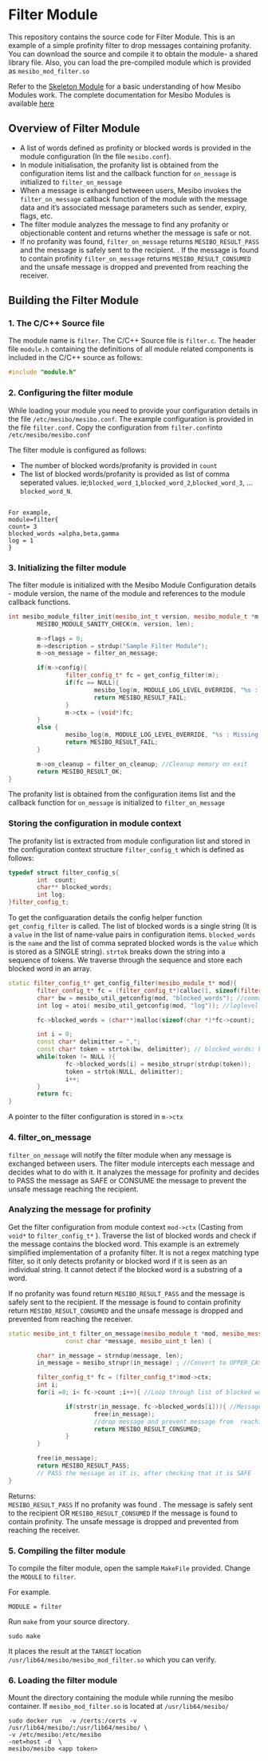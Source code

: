 # Filter Module

This repository contains the source code for Filter Module. This is an example of a simple profinity filter to drop messages containing profanity. You can download the source and compile it to obtain the module- a shared library file. Also, you can load the pre-compiled module which is provided as `mesibo_mod_filter.so`

Refer to the [Skeleton Module](https://github.com/Nagendra1997/mesibo-documentation/blob/master/skeleton.md) for a basic understanding of how Mesibo Modules work. The complete documentation for Mesibo Modules is available [here](https://mesibo.com/documentation/loadable-modules/)

## Overview of Filter Module
- A list of words defined as profinity or blocked words is provided in the module configuration (In the file `mesibo.conf`).
- In module initialisation, the profanity list is obtained from the configuration items list and the callback function for `on_message` is initialized to  `filter_on_message`
- When a message is exhanged betweeen users, Mesibo invokes the `filter_on_message` callback function of the module with the message data and it’s associated message parameters such as sender, expiry, flags, etc.
- The filter module analyzes the message to find any profanity or objectionable content and returns whether the message is safe or not.
- If no profanity was found, `filter_on_message` returns `MESIBO_RESULT_PASS` and the message is safely sent to the recipient. . If the message is found to contain profinity `filter_on_message` returns `MESIBO_RESULT_CONSUMED` and the unsafe message is dropped and prevented from reaching the receiver.

## Building the Filter Module

### 1. The C/C++ Source file
The module name is `filter`. The C/C++ Source file is `filter.c`. The header file `module.h` containing the definitions of all module related components is included in the C/C++ source as follows:
```cpp
#include "module.h"
```
### 2. Configuring the filter module
While loading your module you need to provide your configuration details in the file `/etc/mesibo/mesibo.conf`. The example configuration is provided in the file `filter.conf`. Copy the configuration from `filter.conf`into `/etc/mesibo/mesibo.conf`

The filter module is configured as follows:
- The number of blocked words/profanity is provided in `count`
- The list of blocked words/profanity is provided as list of comma seperated values. 
ie;`blocked_word_1`,`blocked_word_2`,`blocked_word_3`, ... `blocked_word_N`. 
```

For example,
module=filter{
count= 3
blocked_words =alpha,beta,gamma 
log = 1
}

```
### 3. Initializing the filter module
The filter module is initialized with the Mesibo Module Configuration details - module version, the name of the module and  references to the module callback functions.
```cpp
int mesibo_module_filter_init(mesibo_int_t version, mesibo_module_t *m, mesibo_uint_t len) {
        MESIBO_MODULE_SANITY_CHECK(m, version, len);

        m->flags = 0;
        m->description = strdup("Sample Filter Module");
        m->on_message = filter_on_message;

        if(m->config){
                filter_config_t* fc = get_config_filter(m);
                if(fc == NULL){
                        mesibo_log(m, MODULE_LOG_LEVEL_0VERRIDE, "%s : Missing Configuration\n", m->name);
                        return MESIBO_RESULT_FAIL;
                }
                m->ctx = (void*)fc;
        }
        else {
                mesibo_log(m, MODULE_LOG_LEVEL_0VERRIDE, "%s : Missing Configuration\n", m->name);
                return MESIBO_RESULT_FAIL;
        }

        m->on_cleanup = filter_on_cleanup; //Cleanup memory on exit
        return MESIBO_RESULT_OK;
}

```
The profanity list is obtained from the configuration items list and the callback function for `on_message` is initialized to  `filter_on_message`

### Storing the configuration in module context
The profanity list is extracted from module configuration list and stored in the configuration context structure `filter_config_t` which is defined as follows:

```cpp
typedef struct filter_config_s{
        int  count;
        char** blocked_words;
        int log;
}filter_config_t;
```

To get the configuaration details the config helper function `get_config_filter` is called.
The list of blocked words is a single string (It is a `value` in the list of name-value pairs in configuration items. `blocked_words` is the `name` and the list of comma seprated blocked words is the `value` which is stored as a SINGLE string). `strtok` breaks down the string into a sequence of tokens. We traverse through the sequence and store each blocked word in an array.

```cpp
static filter_config_t* get_config_filter(mesibo_module_t* mod){
        filter_config_t* fc = (filter_config_t*)calloc(1, sizeof(filter_config_t));
        char* bw = mesibo_util_getconfig(mod, "blocked_words"); //comma seperated blocked words 
        int log = atoi( mesibo_util_getconfig(mod, "log")); //loglevel

        fc->blocked_words = (char**)malloc(sizeof(char *)*fc->count);

        int i = 0;
        const char* delimitter = ",";
        const char* token = strtok(bw, delimitter); // blocked_words: bw1,bw2,bw3, ...  
        while(token != NULL ){
                fc->blocked_words[i] = mesibo_strupr(strdup(token));
                token = strtok(NULL, delimitter);
                i++;
        }
        return fc;
}
```    

A pointer to the filter configuration is stored in `m->ctx`

### 4. filter_on_message
`filter_on_message` will notify the filter module when any message is exchanged between users. The filter module intercepts each message and decides what to do with it. It analyzes the message for profinity and decides to PASS the message as SAFE or CONSUME the message to prevent the unsafe message reaching the recipient. 

### Analyzing the message for profinity
Get the filter configuration from module context `mod->ctx` (Casting from `void*` to `filter_config_t*` ). Traverse the list of blocked words and check if the message contains the blocked word. This example is an extremely simplified implementation of a profanity filter. It is not a regex matching type filter, so it only detects profanity or blocked word if it is seen as an individual string. It cannot detect if the blocked word is a substring of a word.

If no profanity was found return `MESIBO_RESULT_PASS` and the message is safely sent to the recipient. If the message is found to contain profinity return `MESIBO_RESULT_CONSUMED` and the unsafe message is dropped and prevented from reaching the receiver.


```cpp
static mesibo_int_t filter_on_message(mesibo_module_t *mod, mesibo_message_params_t *p,
                const char *message, mesibo_uint_t len) {

        char* in_message = strndup(message, len);
        in_message = mesibo_strupr(in_message) ; //Convert to UPPER_CASE

        filter_config_t* fc = (filter_config_t*)mod->ctx;
        int i;
        for(i =0; i< fc->count ;i++){ //Loop through list of blocked words

                if(strstr(in_message, fc->blocked_words[i])){ //Message Contains blocked word 
                        free(in_message);
                        //drop message and prevent message from  reaching the recipient
                        return MESIBO_RESULT_CONSUMED;
                }
        }

        free(in_message);
        return MESIBO_RESULT_PASS;
        // PASS the message as it is, after checking that it is SAFE
}

```


Returns:   
`MESIBO_RESULT_PASS` If no profanity was found . The message is safely sent to the recipient
 OR
`MESIBO_RESULT_CONSUMED` If the message is found to contain profinity. The unsafe message is dropped and prevented from reaching the receiver.

### 5. Compiling the filter module
To compile the filter module, open the sample `MakeFile` provided. Change the `MODULE` to `filter`.

For example.

```
MODULE = filter 
```

Run `make` from your source directory.

```
sudo make
```

It places the result at the `TARGET` location `/usr/lib64/mesibo/mesibo_mod_filter.so` which you can verify.

### 6. Loading the filter module 

Mount the directory containing the module while running the mesibo container.
If `mesibo_mod_filter.so` is located at `/usr/lib64/mesibo/`
```
sudo docker run  -v /certs:/certs -v  /usr/lib64/mesibo/:/usr/lib64/mesibo/ \
-v /etc/mesibo:/etc/mesibo
-net=host -d  \ 
mesibo/mesibo <app token>
